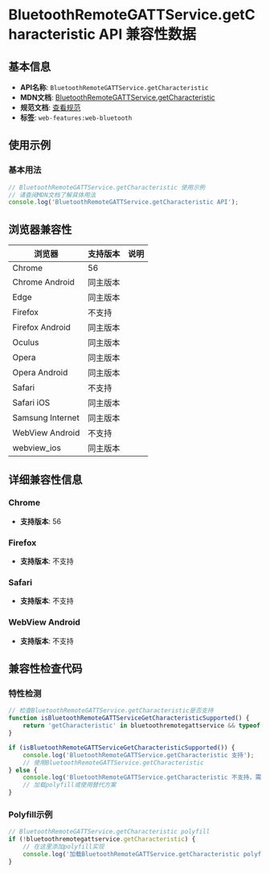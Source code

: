 # BluetoothRemoteGATTService.getCharacteristic API 兼容性数据

## 基本信息

- **API名称**: `BluetoothRemoteGATTService.getCharacteristic`
- **MDN文档**: [BluetoothRemoteGATTService.getCharacteristic](https://developer.mozilla.org/docs/Web/API/BluetoothRemoteGATTService/getCharacteristic)
- **规范文档**: [查看规范](https://webbluetoothcg.github.io/web-bluetooth/#dom-bluetoothremotegattservice-getcharacteristic)
- **标签**: `web-features:web-bluetooth`

## 使用示例

### 基本用法

```javascript
// BluetoothRemoteGATTService.getCharacteristic 使用示例
// 请查阅MDN文档了解具体用法
console.log('BluetoothRemoteGATTService.getCharacteristic API');
```

## 浏览器兼容性

| 浏览器 | 支持版本 | 说明 |
|--------|----------|------|
| Chrome | 56 |  |
| Chrome Android | 同主版本 |  |
| Edge | 同主版本 |  |
| Firefox | 不支持 |  |
| Firefox Android | 同主版本 |  |
| Oculus | 同主版本 |  |
| Opera | 同主版本 |  |
| Opera Android | 同主版本 |  |
| Safari | 不支持 |  |
| Safari iOS | 同主版本 |  |
| Samsung Internet | 同主版本 |  |
| WebView Android | 不支持 |  |
| webview_ios | 同主版本 |  |

## 详细兼容性信息

### Chrome

- **支持版本**: 56

### Firefox

- **支持版本**: 不支持

### Safari

- **支持版本**: 不支持

### WebView Android

- **支持版本**: 不支持

## 兼容性检查代码

### 特性检测

```javascript
// 检查BluetoothRemoteGATTService.getCharacteristic是否支持
function isBluetoothRemoteGATTServiceGetCharacteristicSupported() {
    return 'getCharacteristic' in bluetoothremotegattservice && typeof bluetoothremotegattservice.getCharacteristic === 'function';
}

if (isBluetoothRemoteGATTServiceGetCharacteristicSupported()) {
    console.log('BluetoothRemoteGATTService.getCharacteristic 支持');
    // 使用BluetoothRemoteGATTService.getCharacteristic
} else {
    console.log('BluetoothRemoteGATTService.getCharacteristic 不支持，需要polyfill');
    // 加载polyfill或使用替代方案
}
```

### Polyfill示例

```javascript
// BluetoothRemoteGATTService.getCharacteristic polyfill
if (!bluetoothremotegattservice.getCharacteristic) {
    // 在这里添加polyfill实现
    console.log('加载BluetoothRemoteGATTService.getCharacteristic polyfill');
}
```

